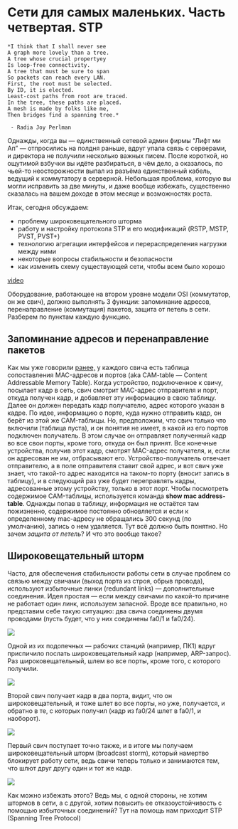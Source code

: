 # Сети для самых маленьких. Часть четвертая. STP

```
*I think that I shall never see
A graph more lovely than a tree.
A tree whose crucial propertyеу
Is loop-free connectivity.
A tree that must be sure to span
So packets can reach every LAN.
First, the root must be selected.
By ID, it is elected.
Least-cost paths from root are traced.
In the tree, these paths are placed.
A mesh is made by folks like me,
Then bridges find a spanning tree.*
```
     - Radia Joy Perlman

Однажды, когда вы — единственный сетевой админ фирмы “Лифт ми Ап” — отпросились на полдня раньше, вдруг упала связь с серверами, и директора не получили несколько важных писем. После короткой, но ощутимой взбучки вы идёте разбираться, в чём дело, а оказалось, по чьей-то неосторожности выпал из разъёма единственный кабель, ведущий к коммутатору в серверной. Небольшая проблема, которую вы могли исправить за две минуты, и даже вообще избежать, существенно сказалась на вашем доходе в этом месяце и возможностях роста.

Итак, сегодня обсуждаем:

* проблему широковещательного шторма
* работу и настройку протокола STP и его модификаций \(RSTP, MSTP, PVST, PVST+\)
* технологию агрегации интерфейсов и перераспределения нагрузки между ними
* некоторые вопросы стабильности и безопасности
* как изменить схему существующей сети, чтобы всем было хорошо

[video](http://www.youtube.com/watch?v=qktkRnIamqE)

Оборудование, работающее на втором уровне модели OSI \(коммутатор, он же свич\), должно выполнять 3 функции: запоминание адресов, перенаправление \(коммутация\) пакетов, защита от петель в сети. Разберем по пунктам каждую функцию.

## Запоминание адресов и перенаправление пакетов

Как мы уже говорили [ранее,](https://linkmeup.ru/blog/13.html) у каждого свича есть таблица сопоставления MAC-адресов и портов \(aka CAM-table — Content Addressable Memory Table\). Когда устройство, подключенное к свичу, посылает кадр в сеть, свич смотрит MAC-адрес отправителя и порт, откуда получен кадр, и добавляет эту информацию в свою таблицу. Далее он должен передать кадр получателю, адрес которого указан в кадре. По идее, информацию о порте, куда нужно отправить кадр, он берёт из этой же CAM-таблицы. Но, предположим, что свич только что включили \(таблица пуста\), и он понятия не имеет, в какой из его портов подключен получатель. В этом случае он отправляет полученный кадр во все свои порты, кроме того, откуда он был принят. Все конечные устройства, получив этот кадр, смотрят MAC-адрес получателя, и, если он адресован не им, отбрасывают его. Устройство-получатель отвечает отправителю, а в поле отправителя ставит свой адрес, и вот свич уже знает, что такой-то адрес находится на таком-то порту \(вносит запись в таблицу\), и в следующий раз уже будет переправлять кадры, адресованные этому устройству, только в этот порт. Чтобы посмотреть содержимое CAM-таблицы, используется команда **show mac address-table**. Однажды попав в таблицу, информация не остаётся там пожизненно, содержимое постоянно обновляется и если к определенному mac-адресу не обращались 300 секунд \(по умолчанию\), запись о нем удаляется. Тут всё должно быть понятно. Но зачем *защита от петель*? И что это вообще такое?

## Широковещательный шторм

Часто, для обеспечения стабильности работы сети в случае проблем со связью между свичами \(выход порта из строя, обрыв провода\), используют избыточные линки \(redundant links\) — дополнительные соединения. Идея простая — если между свичами по какой-то причине не работает один линк, используем запасной. Вроде все правильно, но представим себе такую ситуацию: два свича соединены двумя проводами \(пусть будет, что у них соединены fa0/1 и fa0/24\).

![](https://habrastorage.org/getpro/habr/post_images/85e/0c2/48b/85e0c248bb62c8e097e0122465b9886d.jpg)

Одной из их подопечных — рабочих станций \(например, ПК1\) вдруг приспичило послать широковещательный кадр \(например, ARP-запрос\). Раз широковещательный, шлем во все порты, кроме того, с которого получили.

![](https://habrastorage.org/getpro/habr/post_images/dd2/a8f/362/dd2a8f3629dcc09ee53f976a5e151fc3.jpg)

Второй свич получает кадр в два порта, видит, что он широковещательный, и тоже шлет во все порты, но уже, получается, и обратно в те, с которых получил \(кадр из fa0/24 шлет в fa0/1, и наоборот\).

![](https://habrastorage.org/getpro/habr/post_images/b2d/773/160/b2d773160ed92b791b2a9ae4de705c91.jpg)

Первый свич поступает точно также, и в итоге мы получаем широковещательный шторм \(broadcast storm\), который намертво блокирует работу сети, ведь свичи теперь только и занимаются тем, что шлют друг другу один и тот же кадр.

![](https://habrastorage.org/getpro/habr/post_images/d13/f1f/86f/d13f1f86f1ab8e49eebf1390987e4edd.jpg)

Как можно избежать этого? Ведь мы, с одной стороны, не хотим штормов в сети, а с другой, хотим повысить ее отказоустойчивость с помощью избыточных соединений? Тут на помощь нам приходит STP \(Spanning Tree Protocol\)